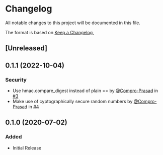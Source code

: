 # Changelog
All notable changes to this project will be documented in this file.

The format is based on [Keep a Changelog](https://keepachangelog.com/en/1.0.0/),

## [Unreleased]

## 0.1.1 (2022-10-04)
### Security
- Use hmac.compare_digest instead of plain == by [@Compro-Prasad](https://github.com/Compro-Prasad) in [#3](https://github.com/nogoodusername/simple-otp/pull/3)
- Make use of cyptographically secure random numbers by [@Compro-Prasad](https://github.com/Compro-Prasad) in [#4](https://github.com/nogoodusername/simple-otp/pull/4)

## 0.1.0 (2020-07-02)
### Added
- Initial Release
